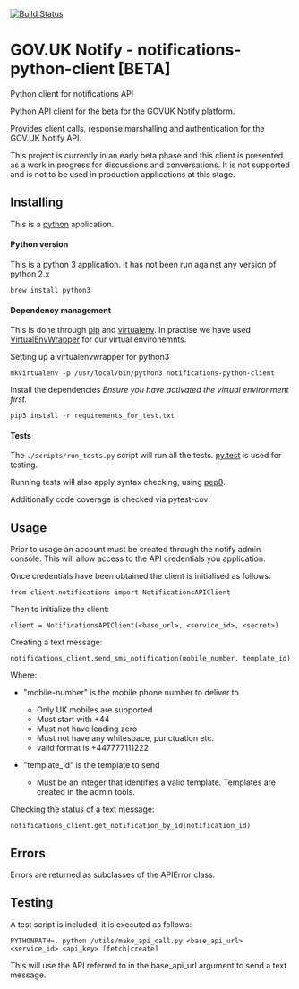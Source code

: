 [![Build Status](https://api.travis-ci.org/alphagov/notifications-python-client.svg?branch=master)](https://api.travis-ci.org/alphagov/notifications-python-client.svg?branch=master)


# GOV.UK Notify - notifications-python-client [BETA]
Python client for notifications API

Python API client for the beta for the GOVUK Notify platform.

Provides client calls, response marshalling and authentication for the GOV.UK Notify API.

This project is currently in an early beta phase and this client is presented as a work in progress
for discussions and conversations. It is not supported and is not to be used in production applications
at this stage.

## Installing

This is a [python](https://www.python.org/) application.

#### Python version
This is a python 3 application. It has not been run against any version of python 2.x

    brew install python3

#### Dependency management

This is done through [pip](pip.readthedocs.org/) and [virtualenv](https://virtualenv.readthedocs.org/en/latest/). In practise we have used
[VirtualEnvWrapper](http://virtualenvwrapper.readthedocs.org/en/latest/command_ref.html) for our virtual environemnts.

Setting up a virtualenvwrapper for python3
    
    mkvirtualenv -p /usr/local/bin/python3 notifications-python-client


Install the dependencies *Ensure you have activated the virtual environment first.*

    pip3 install -r requirements_for_test.txt
    
#### Tests

The `./scripts/run_tests.py` script will run all the tests. [py.test](http://pytest.org/latest/) is used for testing.

Running tests will also apply syntax checking, using [pep8](https://www.python.org/dev/peps/pep-0008/).

Additionally code coverage is checked via pytest-cov:


## Usage


Prior to usage an account must be created through the notify admin console. This will allow access to the API credentials you application.


Once credentials have been obtained the client is initialised as follows:

    from client.notifications import NotificationsAPIClient
    
Then to initialize the client:

    client = NotificationsAPIClient(<base_url>, <service_id>, <secret>)

Creating a text message:

    notifications_client.send_sms_notification(mobile_number, template_id)

Where:

* "mobile-number" is the mobile phone number to deliver to
    * Only UK mobiles are supported
    * Must start with +44
    * Must not have leading zero
    * Must not have any whitespace, punctuation etc.
    * valid format is +447777111222
    
* "template_id" is the template to send
    * Must be an integer that identifies a valid template. Templates are created in the admin tools.
    

Checking the status of a text message:

    notifications_client.get_notification_by_id(notification_id)


## Errors

Errors are returned as subclasses of the APIError class.


## Testing

A test script is included, it is executed as follows:

    PYTHONPATH=. python /utils/make_api_call.py <base_api_url> <service_id> <api_key> [fetch|create]
    
This will use the API referred to in the base_api_url argument to send a text message.

